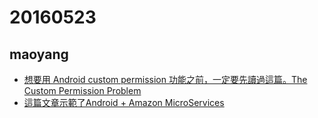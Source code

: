 # 20160523
## maoyang
- [想要用 Android custom permission 功能之前，一定要先讀過這篇。The Custom Permission Problem](https://github.com/commonsguy/cwac-security/blob/master/PERMS.md)
- [這篇文章示範了Android + Amazon MicroServices](https://wanqu.co/2015-09-08-microservices-without-the-servers.html?s=social)
